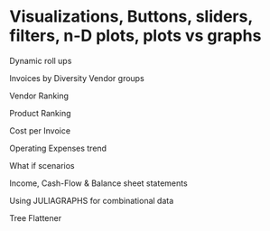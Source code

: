 # Visualizations, Buttons, sliders, filters, n-D plots, plots vs graphs

Dynamic roll ups

Invoices by Diversity Vendor groups

Vendor Ranking

Product Ranking

Cost per Invoice

Operating Expenses trend

What if scenarios

Income, Cash-Flow & Balance sheet statements

Using JULIAGRAPHS for combinational data

Tree Flattener
